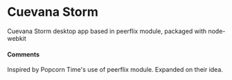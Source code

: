 # Cuevana Storm

Cuevana Storm desktop app based in peerflix module, packaged with node-webkit

#### Comments

Inspired by Popcorn Time's use of peerflix module. Expanded on their idea.
